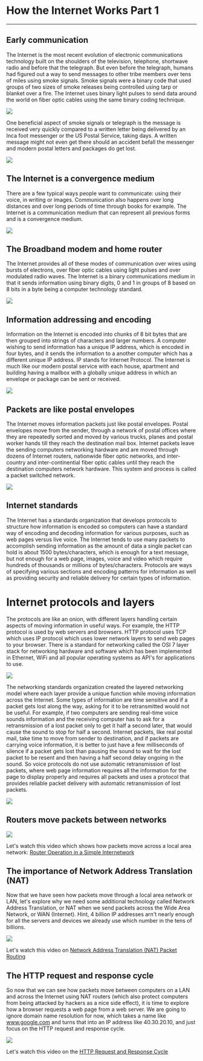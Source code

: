 # How the Internet Works Part 1

---

## Early communication

The Internet is the most recent evolution of electronic communications technology built on the shoulders of the television, telephone, shortwave radio and before that the telegraph. But even before the telegraph, humans had figured out a way to send messages to other tribe members over tens of miles using smoke signals. Smoke signals were a binary code that used groups of two sizes of smoke releases being controlled using tarp or blanket over a fire. The Internet uses binary light pulses to send data around the world on fiber optic cables using the same binary coding technique.

![](images/SmokeAndTelegraph.png)

One beneficial aspect of smoke signals or telegraph is the message is received very quickly compared to a written letter being delivered by an Inca foot messenger or the US Postal Service, taking days. A written message might not even get there should an accident befall the messenger and modern postal letters and packages do get lost.

![](images/IncaMessenger.png)

## The Internet is a convergence medium

There are a few typical ways people want to communicate: using their voice, in writing or images. Communication also happens over long distances and over long periods of time through books for example. The Internet is a communication medium that can represent all previous forms and is a convergence medium.

![](images/Convergence.png)

## The Broadband modem and home router

The Internet provides all of these modes of communication over wires using bursts of electrons, over fiber optic cables using light pulses and over modulated radio waves. The Internet is a binary communications medium in that it sends information using binary digits, 0 and 1 in groups of 8 based on 8 bits in a byte being a computer technology standard.

![](images/TypesOfConnections.png)

## Information addressing and encoding

Information on the Internet is encoded into chunks of 8 bit bytes that are then grouped into strings of characters and larger numbers. A computer wishing to send information has a unique IP address, which is encoded in four bytes, and it sends the information to a another computer which has a different unique IP address. IP stands for Internet Protocol. The Internet is much like our modern postal service with each house, apartment and building having a mailbox with a globally unique address in which an envelope or package can be sent or received.

![](images/Mailboxes.png)

## Packets are like postal envelopes

The Internet moves information packets just like postal envelopes. Postal envelopes move from the sender, through a network of postal offices where they are repeatedly sorted and moved by various trucks, planes and postal worker hands till they reach the destination mail box. Internet packets leave the sending computers networking hardware and are moved through dozens of Internet routers, nationwide fiber optic networks, and inter-country and inter-continential fiber optic cables until they reach the destination computers network hardware. This system and process is called a packet switched network.

![](images/InterCountryAndContinentCables.png)

## Internet standards

The Internet has a standards organization that develops protocols to structure how information is encoded so computers can have a standard way of encoding and decoding information for various purposes, such as web pages versus live voice. The Internet tends to use many packets to accomplish sending information as the amount of data a single packet can hold is about 1500 bytes/characters, which is enough for a text message, but not enough for a web page, images, voice and video which require hundreds of thousands or millions of bytes/characters. Protocols are ways of specifying various sections and encoding patterns for information as well as providing security and reliable delivery for certain types of information.

# Internet protocols and layers

The protocols are like an onion, with different layers handling certain aspects of moving information in useful ways.  For example, the HTTP protocol is used by web servers and browsers. HTTP protocol uses TCP which uses IP protocol which uses lower network layers to send web pages to your browser. There is a standard for networking called the OSI 7 layer stack for networking hardware and software which has been implemented in Ethernet, WiFi and all popular operating systems as API's for applications to use.

![](images/SevenLayers.png)

The networking standards organization created the layered networking model where each layer provide a unique function while moving information across the Internet. Some types of information are time sensitive and if a packet gets lost along the way, asking for it to be retransmitted would not be useful. For example, if two computers are sending real-time voice sounds information and the receiving computer has to ask for a retransmission of a lost packet only to get it half a second later, that would cause the sound to stop for half a second. Internet packets, like real postal mail, take time to move from sender to destination, and if packets are carrying voice information, it is better to just have a few milliseconds of silence if a packet gets lost than pausing the sound to wait for the lost packet to be resent and then having a half second delay ongoing in the sound.  So voice protocols do not use automatic retransmission of lost packets, where web page information requires all the information for the page to display properly and requires all packets and uses a protocol that provides reliable packet delivery with automatic retransmission of lost packets.

![](images/VOIP.png)

## Routers move packets between networks

![](images/NetworkTransport.png)

Let's watch this video which shows how packets move across a local area network: [Router Operation in a Simple Internetwork](https://www.youtube.com/watch?v=GTyE4eHxMuY)

## The importance of Network Address Translation (NAT)

Now that we have seen how packets move through a local area network or LAN, let's explore why we need some additional technology called Network Address Translation, or NAT when we send packets across the Wide Area Network, or WAN (Internet). Hint, 4 billion IP addresses arn't nearly enough for all the servers and devices we already use which number in the tens of billions.

![](images/NetworkAddressTranslation.png)

Let's watch this video on [Network Address Translation (NAT) Packet Routing](https://www.youtube.com/watch?v=QBqPzHEDzvo)

## The HTTP request and response cycle

So now that we can see how packets move between computers on a LAN and across the Internet using NAT routers (which also protect computers from being attacked by hackers as a nice side effect), it is time to explore how a browser requests a web page from a web server. We are going to ignore domain name resolution for now, which takes a name like www.google.com and turns that into an IP address like 40.30.20.10, and just focus on the HTTP request and response cycle.

![](images/HTTPRequest.png)

Let's watch this video on the [HTTP Request and Response Cycle](https://www.youtube.com/watch?v=DrI2lUXL1no)

